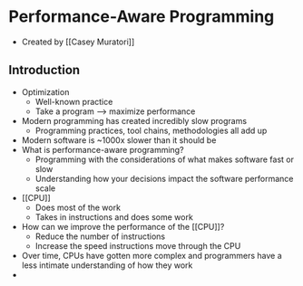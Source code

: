 # Performance-Aware Programming
- Created by [[Casey Muratori]]

## Introduction
- Optimization
	- Well-known practice
	- Take a program --> maximize performance
- Modern programming has created incredibly slow programs
	- Programming practices, tool chains, methodologies all add up
- Modern software is ~1000x slower than it should be
- What is performance-aware programming?
	- Programming with the considerations of what makes software fast or slow
	- Understanding how your decisions impact the software performance scale
- [[CPU]]
	- Does most of the work
	- Takes in instructions and does some work
- How can we improve the performance of the [[CPU]]?
	- Reduce the number of instructions
	- Increase the speed instructions move through the CPU
- Over time, CPUs have gotten more complex and programmers have a less intimate understanding of how they work
- 